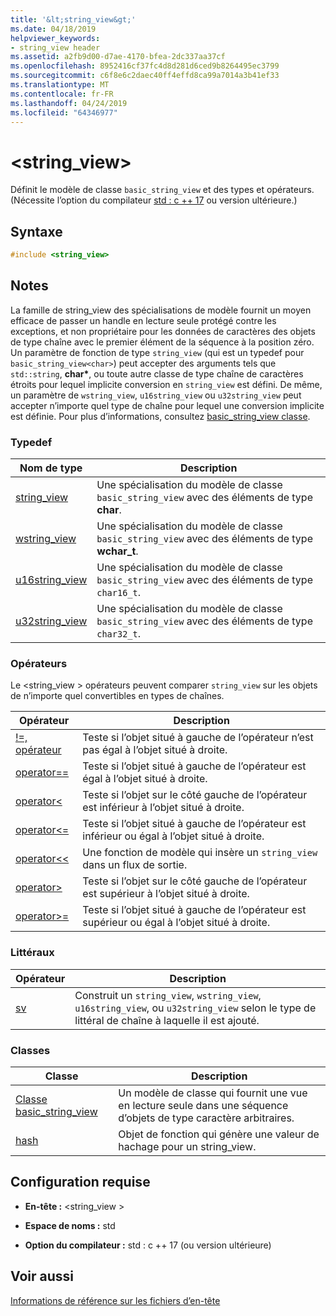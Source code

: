 ```yaml
---
title: '&lt;string_view&gt;'
ms.date: 04/18/2019
helpviewer_keywords:
- string_view header
ms.assetid: a2fb9d00-d7ae-4170-bfea-2dc337aa37cf
ms.openlocfilehash: 8952416cf37fc4d8d281d6ced9b8264495ec3799
ms.sourcegitcommit: c6f8e6c2daec40ff4effd8ca99a7014a3b41ef33
ms.translationtype: MT
ms.contentlocale: fr-FR
ms.lasthandoff: 04/24/2019
ms.locfileid: "64346977"
---
```

# <a name="ltstringviewgt"></a>&lt;string_view&gt;

Définit le modèle de classe `basic_string_view` et des types et opérateurs. (Nécessite l’option du compilateur [std : c ++ 17](../build/reference/std-specify-language-standard-version.md) ou version ultérieure.)

## <a name="syntax"></a>Syntaxe

```cpp
#include <string_view>
```

## <a name="remarks"></a>Notes

La famille de string_view des spécialisations de modèle fournit un moyen efficace de passer un handle en lecture seule protégé contre les exceptions, et non propriétaire pour les données de caractères des objets de type chaîne avec le premier élément de la séquence à la position zéro. Un paramètre de fonction de type `string_view` (qui est un typedef pour `basic_string_view<char>`) peut accepter des arguments tels que `std::string`, **char\***, ou toute autre classe de type chaîne de caractères étroits pour lequel implicite conversion en `string_view` est défini. De même, un paramètre de `wstring_view`, `u16string_view` ou `u32string_view` peut accepter n’importe quel type de chaîne pour lequel une conversion implicite est définie. Pour plus d’informations, consultez [basic_string_view classe](../standard-library/basic-string-view-class.md).

### <a name="typedefs"></a>Typedef

|Nom de type|Description|
|-|-|
|[string_view](../standard-library/string-view-typedefs.md#string_view)|Une spécialisation du modèle de classe `basic_string_view` avec des éléments de type **char**.|
|[wstring_view](../standard-library/string-view-typedefs.md#wstring_view)|Une spécialisation du modèle de classe `basic_string_view` avec des éléments de type **wchar_t**.|
|[u16string_view](../standard-library/string-view-typedefs.md#u16string_view)|Une spécialisation du modèle de classe `basic_string_view` avec des éléments de type `char16_t`.|
|[u32string_view](../standard-library/string-view-typedefs.md#u32string_view)|Une spécialisation du modèle de classe `basic_string_view` avec des éléments de type `char32_t`.|

### <a name="operators"></a>Opérateurs

Le \<string_view > opérateurs peuvent comparer `string_view` sur les objets de n’importe quel convertibles en types de chaînes.

|Opérateur|Description|
|-|-|
|[!=, opérateur](../standard-library/string-view-operators.md#op_neq)|Teste si l’objet situé à gauche de l’opérateur n’est pas égal à l’objet situé à droite.|
|[operator==](../standard-library/string-view-operators.md#op_eq_eq)|Teste si l’objet situé à gauche de l’opérateur est égal à l’objet situé à droite.|
|[operator<](../standard-library/string-view-operators.md#op_lt)|Teste si l’objet sur le côté gauche de l’opérateur est inférieur à l’objet situé à droite.|
|[operator<=](../standard-library/string-view-operators.md#op_lt_eq)|Teste si l’objet situé à gauche de l’opérateur est inférieur ou égal à l’objet situé à droite.|
|[operator<\<](../standard-library/string-view-operators.md#op_lt_lt)|Une fonction de modèle qui insère un `string_view` dans un flux de sortie.|
|[operator>](../standard-library/string-view-operators.md#op_gt)|Teste si l’objet sur le côté gauche de l’opérateur est supérieur à l’objet situé à droite.|
|[operator>=](../standard-library/string-view-operators.md#op_gt_eq)|Teste si l’objet situé à gauche de l’opérateur est supérieur ou égal à l’objet situé à droite.|

### <a name="literals"></a>Littéraux

|Opérateur|Description|
|-|-|
|[sv](../standard-library/string-view-operators.md#op_sv)|Construit un `string_view`, `wstring_view`, `u16string_view`, ou `u32string_view` selon le type de littéral de chaîne à laquelle il est ajouté.|

### <a name="classes"></a>Classes

|Classe|Description|
|-|-|
|[Classe basic_string_view](../standard-library/basic-string-view-class.md)|Un modèle de classe qui fournit une vue en lecture seule dans une séquence d’objets de type caractère arbitraires.|
|[hash](string-view-hash.md)|Objet de fonction qui génère une valeur de hachage pour un string_view.|

## <a name="requirements"></a>Configuration requise

- **En-tête :** \<string_view >

- **Espace de noms :** std

- **Option du compilateur :** std : c ++ 17 (ou version ultérieure)

## <a name="see-also"></a>Voir aussi

[Informations de référence sur les fichiers d’en-tête](../standard-library/cpp-standard-library-header-files.md)<br/>
